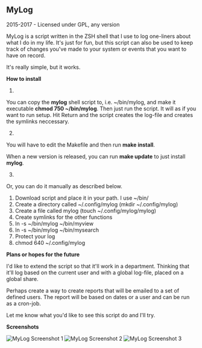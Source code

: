 ## MyLog

2015-2017 - Licensed under GPL, any version

MyLog is a script written in the ZSH shell that I use to log one-liners about what I do in my life.
It's just for fun, but this script can also be used to keep track of changes you've made to your
system or events that you want to have on record.

It's really simple, but it works.

**How to install**

1.
You can copy the **mylog** shell script to, i.e. ~/bin/mylog, and make it executable **chmod 750 ~/bin/mylog**.
Then just run the script. It will as if you want to run setup.
Hit Return and the script creates the log-file and creates the symlinks neccessary.

2.
You will have to edit the Makefile and then run **make install**.

When a new version is released, you can run **make update** to just install **mylog**.

3.
Or, you can do it manually as described below.

1. Download script and place it in your path. I use ~/bin/
2. Create a directory called ~/.config/mylog (mkdir ~/.config/mylog)
3. Create a file called mylog (touch ~/.config/mylog/mylog)
4. Create symlinks for the other functions
  1. ln -s ~/bin/mylog ~/bin/myview
  2. ln -s ~/bin/mylog ~/bin/mysearch
5. Protect your log
  1. chmod 640 ~/.config/mylog


**Plans or hopes for the future**

I'd like to extend the script so that it'll work in a department.
Thinking that it'll log based on the current user and with a global log-file,
placed on a global share.

Perhaps create a way to create reports that will be emailed to a set of defined users.
The report will be based on dates or a user and can be run as a cron-job.

Let me know what you'd like to see this script do and I'll try.

**Screenshots**

![MyLog Screenshot 1](https://dl.dropboxusercontent.com/u/15356427/mylog1.png)
![MyLog Screenshot 2](https://dl.dropboxusercontent.com/u/15356427/mylog2.png)
![MyLog Screenshot 3](https://dl.dropboxusercontent.com/u/15356427/mylog3.png)
